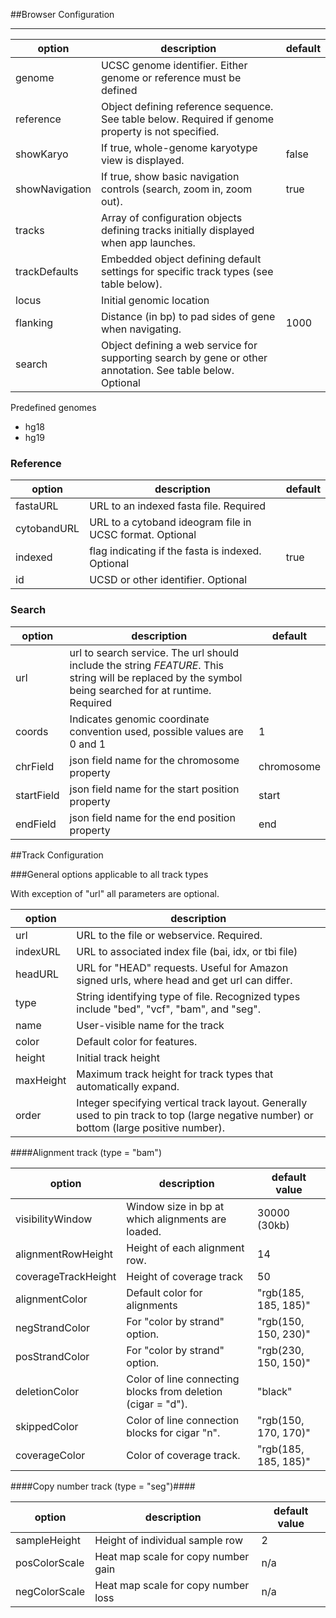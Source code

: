 <!--Note: This document is written in "markdown".  Please respect the arkdown conventions (http://daringfireball.net/projects/markdown/) when editig. -->



##Browser Configuration

----


option  | description | default
------ | ------- | ------------
genome  | UCSC genome identifier.  Either genome or reference must be defined |
reference | Object defining reference sequence.  See table below.  Required if genome property is not specified. |
showKaryo | If true, whole-genome karyotype view is displayed. | false
showNavigation | If true, show basic navigation controls (search, zoom in, zoom out). | true
tracks | Array of configuration objects defining tracks initially displayed when app launches. |
trackDefaults |  Embedded object defining default settings for specific track types (see table below). |
locus | Initial genomic location |
flanking  | Distance (in bp) to pad sides of gene when navigating. | 1000
search | Object defining a web service for supporting search by gene or other annotation.  See table below.  Optional |


Predefined genomes
* hg18
* hg19


### Reference
option  | description | default
------ | ------- | ------------
fastaURL | URL to an indexed fasta file. Required|
cytobandURL | URL to a cytoband ideogram file in UCSC format.  Optional  |
indexed | flag indicating if the fasta is indexed.  Optional | true
id | UCSD or other identifier. Optional |


### Search

option  | description | default
------ | ------- | ------------
url | url to search service.  The url should include the string $FEATURE$.  This string will be replaced by the symbol being searched for at runtime.  Required |
coords | Indicates genomic coordinate convention used, possible values are 0 and 1 | 1
chrField | json field name for the chromosome property | chromosome
startField | json field name for the start position property | start
endField | json field name for the end position property | end



##Track Configuration

###General options applicable to all track types

With exception of "url" all parameters are optional.

option | description
--------|  ----------------
url | URL to the file or webservice.  Required.
indexURL | URL to associated index file (bai, idx, or tbi file)
headURL | URL for "HEAD" requests.   Useful for Amazon signed urls, where head and get url can differ.
type | String identifying type of file.  Recognized types include  "bed", "vcf", "bam", and "seg".
name | User-visible name for the track
color | Default color for features.
height | Initial track height
maxHeight | Maximum track height for track types that automatically expand.
order | Integer specifying vertical track layout.  Generally used to pin track to top (large negative number) or bottom (large positive number).

####Alignment track (type = "bam")

option | description | default value
-------- | ---------------- | ----------------
visibilityWindow | Window size in bp at which alignments are loaded.  | 30000 (30kb)
alignmentRowHeight | Height of each alignment row.  | 14
coverageTrackHeight | Height of coverage track | 50
alignmentColor | Default color for alignments | "rgb(185, 185, 185)"
negStrandColor | For "color by strand" option. | "rgb(150, 150, 230)"
posStrandColor | For "color by strand" option. | "rgb(230, 150, 150)"
deletionColor | Color of line connecting blocks from deletion (cigar = "d").  | "black"
skippedColor | Color of line connection blocks for cigar "n". | "rgb(150, 170, 170)"
coverageColor | Color of coverage track. | "rgb(185, 185, 185)"

####Copy number track (type = "seg")####

option | description | default value
-------- | ---------------- | ----------------
sampleHeight | Height of individual sample row | 2
posColorScale | Heat map scale for copy number gain | n/a
negColorScale | Heat map scale for copy number loss | n/a

<!-- TODO -- heatmap scale json description -->



